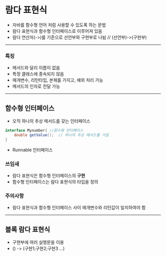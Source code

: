 # 람다 표현식
- 자바를 함수형 언어 처럼 사용할 수 있도록 하는 문법
- 람다 표현식과 함수형 인터페이스로 이루어져 있음
- 람다 연산자(->)를 기준으로 선언부와 구현부로 나뉨 // (선언부)->(구현부)
----
### 특징
- 메서드와 달리 이름이 없음
- 특정 클래스에 종속되지 않음
- 매개변수, 리턴타입, 본체를 가지고, 예외 처리 가능
- 메서드의 인자로 전달 가능
----
## 함수형 인터페이스
- 오직 하나의 추상 메서드를 갖는 인터페이스
```java
interface Mynumber{ //함수형 인터페이스
    double getValue();  // 하나의 추상 메서드를 가짐 
}
```
- Runnable 인터페이스

### 쓰임새
- 람다 표현식은 함수형 인터페이스의 **구현**
- 함수형 인터페이스는 람다 표현식의 타입을 정의

### 주의사항
- 람다 표현식과 함수형 인터페이스 사이 매개변수와 리턴값이 일치하여야 함

----
## 블록 람다 표현식
- 구현부에 여러 실행문을 이용
- () -> (구현1;구현2;구현3 ...)